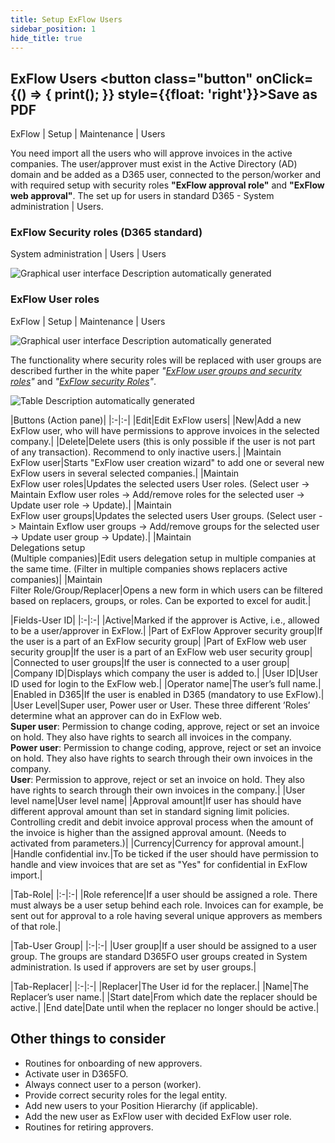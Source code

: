 ```yaml
---
title: Setup ExFlow Users
sidebar_position: 1
hide_title: true
---
```

## ExFlow Users <button class="button" onClick={() => { print(); }} style={{float: 'right'}}>Save as PDF</button>

ExFlow \| Setup \| Maintenance \| Users

You need import all the users who will approve invoices in the active companies. The user/approver must exist in the Active Directory (AD) domain and be added as a D365 user, connected to the person/worker and with required setup with security roles **"ExFlow approval role"** and **"ExFlow web approval"**. The set up for users in standard D365 - System administration \| Users.

### ExFlow Security roles (D365 standard)
System administration \| Users \| Users

![Graphical user interface Description automatically generated](@site/static/img/media/image307.png)


### ExFlow User roles
ExFlow \| Setup \| Maintenance \| Users

![Graphical user interface Description automatically generated](@site/static/img/media/image308.png)

The functionality where security roles will be replaced with user groups are described further in the white paper *"[ExFlow user groups and security roles](https://support.signupsoftware.com/knowledgebase/article/KA-01136)"* and *"[ExFlow security Roles](https://support.signupsoftware.com/knowledgebase/article/KA-01025)"*.

![Table Description automatically generated](@site/static/img/media/image28.png)


|Buttons (Action pane)|
|:-|:-|
|Edit|Edit ExFlow users|
|New|Add a new ExFlow user, who will have permissions to approve invoices in the selected company.|
|Delete|Delete users (this is only possible if the user is not part of any transaction). Recommend to only inactive users.|
|Maintain<br/>ExFlow user|Starts "ExFlow user creation wizard" to add one or several new ExFlow users in several selected companies.|
|Maintain<br/>ExFlow user roles|Updates the selected users User roles. (Select user -&gt; Maintain Exflow user roles -&gt; Add/remove roles for the selected user -&gt; Update user role -&gt; Update).|
|Maintain<br/>ExFlow user groups|Updates the selected users User groups. (Select user -&gt; Maintain Exflow user groups -&gt; Add/remove groups for the selected user -&gt; Update user group -&gt; Update).|
|Maintain<br/>Delegations setup<br/>(Multiple companies)|Edit users delegation setup in multiple companies at the same time. (Filter in multiple companies shows replacers active companies)|
|Maintain<br/>Filter Role/Group/Replacer|Opens a new form in which users can be filtered based on replacers, groups, or roles. Can be exported to excel for audit.|

|Fields-User ID|
|:-|:-|
|Active|Marked if the approver is Active, i.e., allowed to be a user/approver in ExFlow.|
|Part of ExFlow Approver security group|If the user is a part of an ExFlow security group|
|Part of ExFlow web user security group|If the user is a part of an ExFlow web user security group|
|Connected to user groups|If the user is connected to a user group|
|Company ID|Displays which company the user is added to.|
|User ID|User ID used for login to the ExFlow web.|
|Operator name|The user’s full name.|
|Enabled in D365|If the user is enabled in D365 (mandatory to use ExFlow).|
|User Level|Super user, Power user or User. These three different ’Roles’ determine what an approver can do in ExFlow web.<br/>**Super user**: Permission to change coding, approve, reject or set an invoice on hold. They also have rights to search all invoices in the company.<br/>**Power user**: Permission to change coding, approve, reject or set an invoice on hold. They also have rights to search through their own invoices in the company.<br/>**User**: Permission to approve, reject or set an invoice on hold. They also have rights to search through their own invoices in the company.|
|User level name|User level name|
|Approval amount|If user has should have different approval amount than set in standard signing limit policies. Controlling credit and debit invoice approval process when the amount of the invoice is higher than the assigned approval amount. (Needs to activated from parameters.)|
|Currency|Currency for approval amount.|
|Handle confidential inv.|To be ticked if the user should have permission to handle and view invoices that are set as "Yes" for confidential in ExFlow import.|


|Tab-Role|
|:-|:-|
|Role reference|If a user should be assigned a role. There must always be a user setup behind each role. Invoices can for example, be sent out for approval to a role having several unique approvers as members of that role.|


|Tab-User Group|
|:-|:-|
|User group|If a user should be assigned to a user group. The groups are standard D365FO user groups created in System administration. Is used if approvers are set by user groups.|


|Tab-Replacer|
|:-|:-|
|Replacer|The User id for the replacer.|
|Name|The Replacer’s user name.|
|Start date|From which date the replacer should be active.|
|End date|Date until when the replacer no longer should be active.|

## Other things to consider

- Routines for onboarding of new approvers.
- Activate user in D365FO.
- Always connect user to a person (worker).
- Provide correct security roles for the legal entity.
- Add new users to your Position Hierarchy (if applicable).
- Add the new user as ExFlow user with decided ExFlow user role.
- Routines for retiring approvers.
